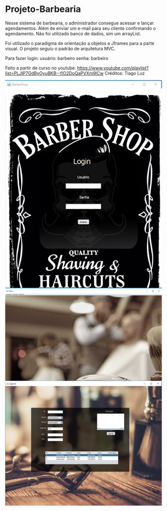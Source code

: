# Projeto-Barbearia

Nesse sistema de barbearia, o administrador consegue acessar e lançar agendamentos. Além de enviar um e-mail para seu cliente
confirmando o agendamento.
Não foi utilizado banco de dados, sim um arrayList. 

Foi utilizado o paradigma de orientação a objetos e Jframes para a parte visual.
O projeto seguiu o padrão de arquitetura MVC.

Para fazer login:
usuário: barbeiro senha: barbeiro

Feito a partir de curso no youtube: https://www.youtube.com/playlist?list=PLJIP7GdByOyuBKB--fIO2DoQaPVXm9lCw
Créditos: Tiago Luz


<img src="img/login.PNG">
<img src="img/menu.PNG">
<img src="img/agenda.PNG">

